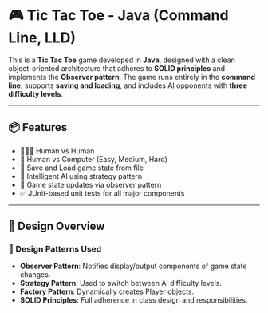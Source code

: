 # 🎮 Tic Tac Toe - Java (Command Line, LLD)

This is a **Tic Tac Toe** game developed in **Java**, designed with a clean object-oriented architecture that adheres to **SOLID principles** and implements the **Observer pattern**. The game runs entirely in the **command line**, supports **saving and loading**, and includes AI opponents with **three difficulty levels**.

---

## 📦 Features

- 🧑‍🤝‍🧑 Human vs Human  
- 🤖 Human vs Computer (Easy, Medium, Hard)
- 💾 Save and Load game state from file
- 🧠 Intelligent AI using strategy pattern
- 🔁 Game state updates via observer pattern
- ✅ JUnit-based unit tests for all major components

---

## 🧱 Design Overview

### 🔄 Design Patterns Used

- **Observer Pattern**: Notifies display/output components of game state changes.
- **Strategy Pattern**: Used to switch between AI difficulty levels.
- **Factory Pattern**: Dynamically creates Player objects.
- **SOLID Principles**: Full adherence in class design and responsibilities.
